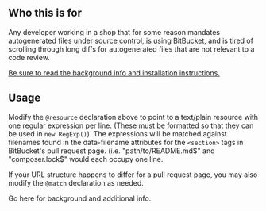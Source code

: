 ## Who this is for
Any developer working in a shop that for some reason mandates autogenerated
files under source control, is using BitBucket, and is tired of scrolling
through long diffs for autogenerated files that are not relevant to a code
review.

[Be sure to read the background info and installation instructions.](http://sagegerard.com/2017/02/21/hide-annoying-bitbucket-diffs/)

## Usage
Modify the `@resource` declaration above to point to a text/plain resource
with one regular expression per line. (These must be formatted so that they
can be used in `new RegExp()`). The expressions will be matched against filenames
found in the data-filename attributes for the `<section>` tags in BitBucket's
pull request page. (i.e. "path/to/README.md$" and "composer.lock$" would each
occupy one line.

If your URL structure happens to differ for a pull request page, you may
also modify the `@match` declaration as needed.

Go here for background and additional info.

